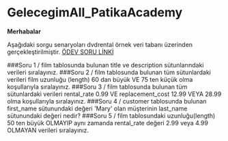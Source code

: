 ﻿# GelecegimAll_PatikaAcademy
 
 **Merhabalar**

Aşağıdaki sorgu senaryoları dvdrental örnek veri tabanı üzerinden gerçekleştirilmiştir.
[ÖDEV SORU LİNKİ](https://academy.patika.dev/tr/courses/sql/Odev1)

###Soru 1 / film tablosunda bulunan title ve description sütunlarındaki verileri sıralayınız.
###Soru 2 / film tablosunda bulunan tüm sütunlardaki verileri film uzunluğu (length) 60 dan büyük VE 75 ten küçük olma koşullarıyla sıralayınız.
###Soru 3 / film tablosunda bulunan tüm sütunlardaki verileri rental_rate 0.99 VE replacement_cost 12.99 VEYA 28.99 olma koşullarıyla sıralayınız.
###Soru 4 / customer tablosunda bulunan first_name sütunundaki değeri 'Mary' olan müşterinin last_name sütunundaki değeri nedir?
###Soru 5 / film tablosundaki uzunluğu(length) 50 ten büyük OLMAYIP aynı zamanda rental_rate değeri 2.99 veya 4.99 OLMAYAN verileri sıralayınız.



